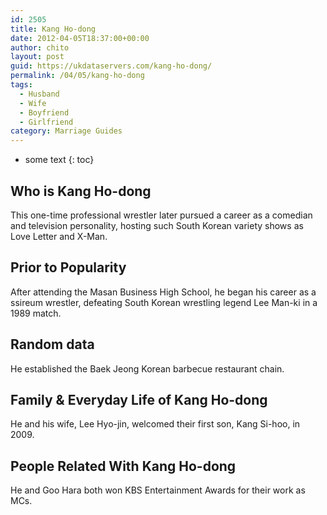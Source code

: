 ```yaml
---
id: 2505
title: Kang Ho-dong
date: 2012-04-05T18:37:00+00:00
author: chito
layout: post
guid: https://ukdataservers.com/kang-ho-dong/
permalink: /04/05/kang-ho-dong
tags:
  - Husband
  - Wife
  - Boyfriend
  - Girlfriend
category: Marriage Guides
---
```


* some text
{: toc}
          
          
## Who is  Kang Ho-dong
                  
                  
                  
This one-time professional wrestler later pursued a career as a comedian and television personality, hosting such South Korean variety shows as Love Letter and X-Man.
                  
                
                
                
## Prior to Popularity 
                  
                  
                  
After attending the Masan Business High School, he began his career as a ssireum wrestler, defeating South Korean wrestling legend Lee Man-ki in a 1989 match.
                  
                
                
                
## Random data 
                  
                  
                  
He established the Baek Jeong Korean barbecue restaurant chain.
                  
                
                
                
## Family & Everyday Life of Kang Ho-dong
                  
                  
                  
He and his wife, Lee Hyo-jin, welcomed their first son, Kang Si-hoo, in 2009.
                  
                
                
                
## People Related With  Kang Ho-dong
                  
                  
                  
He and Goo Hara both won KBS Entertainment Awards for their work as MCs.
                  
                
              
            
          
          
          
    
    
  
